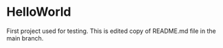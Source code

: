 # HelloWorld
First project used for testing.
This is edited copy of README.md file in the main branch.
